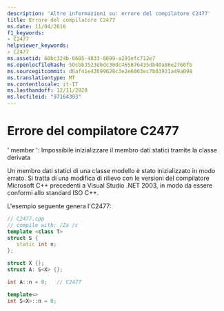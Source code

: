```yaml
---
description: 'Altre informazioni su: errore del compilatore C2477'
title: Errore del compilatore C2477
ms.date: 11/04/2016
f1_keywords:
- C2477
helpviewer_keywords:
- C2477
ms.assetid: 60bc324b-6605-4833-8099-a291efc712e7
ms.openlocfilehash: 50cbb3523e6dc30dc465876435db40a80e2768fb
ms.sourcegitcommit: d6af41e42699628c3e2e6063ec7b03931a49a098
ms.translationtype: MT
ms.contentlocale: it-IT
ms.lasthandoff: 12/11/2020
ms.locfileid: "97164393"
---
```

# <a name="compiler-error-c2477"></a>Errore del compilatore C2477

' member ': Impossibile inizializzare il membro dati statici tramite la classe derivata

Un membro dati statici di una classe modello è stato inizializzato in modo errato. Si tratta di una modifica di rilievo con le versioni del compilatore Microsoft C++ precedenti a Visual Studio .NET 2003, in modo da essere conformi allo standard ISO C++.

L'esempio seguente genera l'C2477:

```cpp
// C2477.cpp
// compile with: /Za /c
template <class T>
struct S {
   static int n;
};

struct X {};
struct A: S<X> {};

int A::n = 0;   // C2477

template<>
int S<X>::n = 0;
```
